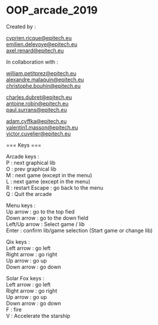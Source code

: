 # OOP_arcade_2019

Created by :  
  
cyprien.ricque@epitech.eu   
emilien.delevoye@epitech.eu   
axel.renard@epitech.eu  
  
In collaboration with :   
  
william.petitprez@epitech.eu    
alexandre.malaquin@epitech.eu   
christophe.bouhin@epitech.eu    
  
charles.dubret@epitech.eu   
antoine.robin@epitech.eu    
paul.surrans@epitech.eu   
  
adam.cyffka@epitech.eu  
valentin1.masson@epitech.eu   
victor.cuvelier@epitech.eu    
  
=== Keys ===  
  
Arcade keys :   
P : next graphical lib  
O : prev graphical lib  
M : next game (except in the menu)  
L : next game (except in the menu)  
R : restart 
Escape : go back to the menu  
Q : Quit the arcade   
  
Menu keys :   
Up arrow : go to the top fied   
Down arrow : go to the down field   
Left/Up arrow : Select game / lib   
Enter : confirm lib/game selection (Start game or change lib)     
  
Qix keys :  
Left arrow : go left  
Right arrow : go right  
Up arrow : go up  
Down arrow : go down  

Solar Fox keys :  
Left arrow : go left  
Right arrow : go right  
Up arrow : go up  
Down arrow : go down  
F : fire  
V : Accelerate the starship		

